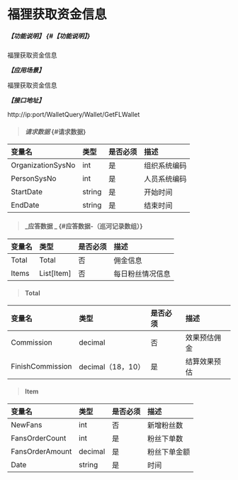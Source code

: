# 福狸获取资金信息

##### _【功能说明】_ {#【功能说明】}

福狸获取资金信息

_**【应用场景】**_

福狸获取资金信息

_**【接口地址】**_

http://ip:port/WalletQuery/Wallet/GetFLWallet

> #### _请求数据_ {#请求数据}

| 变量名 | 类型 | 是否必须 | 描述 |
| :--- | :--- | :--- | :--- |
| OrganizationSysNo | int | 是 | 组织系统编码 |
| PersonSysNo| int | 是 | 人员系统编码 |
| StartDate| string | 是 | 开始时间 |
| EndDate| string | 是 | 结束时间 |


> #### _应答数据 _ {#应答数据-（巡河记录数组）}

| 变量名 | 类型 | 是否必须 | 描述 |
| :--- | :--- | :--- | :--- |
| Total| Total| 否 | 佣金信息 |
| Items| List[Item]| 否 | 每日粉丝情况信息 |






> #### Total

| 变量名 | 类型 | 是否必须 | 描述 |
| :--- | :--- | :--- | :--- |
| Commission| decimal | 否 | 效果预估佣金 |
| FinishCommission| decimal（18，10） | 是 | 结算效果预估 |

> #### Item

| 变量名 | 类型 | 是否必须 | 描述 |
| :--- | :--- | :--- | :--- |
| NewFans| int| 否 | 新增粉丝数 |
| FansOrderCount|int| 是 | 粉丝下单数 |
| FansOrderAmount|decimal| 是 | 粉丝下单金额 |
| Date| string | 是 | 时间 |





